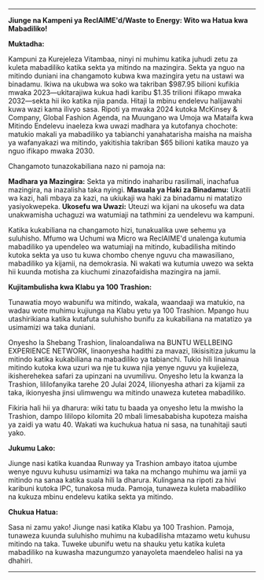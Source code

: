 ---

**Jiunge na Kampeni ya ReclAIME'd/Waste to Energy: Wito wa Hatua kwa Mabadiliko!**

**Muktadha:**

Kampuni za Kurejeleza Vitambaa, ninyi ni muhimu katika juhudi zetu za kuleta mabadiliko katika sekta ya mitindo na mazingira. Sekta ya nguo na mitindo duniani ina changamoto kubwa kwa mazingira yetu na ustawi wa binadamu. Ikiwa na ukubwa wa soko wa takriban $987.95 bilioni kufikia mwaka 2023—ukitarajiwa kukua hadi karibu $1.35 trilioni ifikapo mwaka 2032—sekta hii iko katika njia panda. Hitaji la mbinu endelevu halijawahi kuwa wazi kama ilivyo sasa. Ripoti ya mwaka 2024 kutoka McKinsey & Company, Global Fashion Agenda, na Muungano wa Umoja wa Mataifa kwa Mitindo Endelevu inaeleza kwa uwazi madhara ya kutofanya chochote: matukio makali ya mabadiliko ya tabianchi yanahatarisha maisha na maisha ya wafanyakazi wa mitindo, yakitishia takriban $65 bilioni katika mauzo ya nguo ifikapo mwaka 2030.

Changamoto tunazokabiliana nazo ni pamoja na:

**Madhara ya Mazingira:** Sekta ya mitindo inaharibu rasilimali, inachafua mazingira, na inazalisha taka nyingi.
**Masuala ya Haki za Binadamu:** Ukatili wa kazi, hali mbaya za kazi, na ukiukaji wa haki za binadamu ni matatizo yasiyokwepeka.
**Ukosefu wa Uwazi:** Uteuzi wa kijani na ukosefu wa data unakwamisha uchaguzi wa watumiaji na tathmini za uendelevu wa kampuni.

Katika kukabiliana na changamoto hizi, tunakualika uwe sehemu ya suluhisho. Mfumo wa Uchumi wa Micro wa ReclAIME'd unalenga kutumia mabadiliko ya upendeleo wa watumiaji na mitindo, kubadilisha mitindo kutoka sekta ya uso tu kuwa chombo chenye nguvu cha mawasiliano, mabadiliko ya kijamii, na demokrasia. Ni wakati wa kutumia uwezo wa sekta hii kuunda motisha za kiuchumi zinazofaidisha mazingira na jamii.

**Kujitambulisha kwa Klabu ya 100 Trashion:**

Tunawatia moyo wabunifu wa mitindo, wakala, waandaaji wa matukio, na wadau wote muhimu kujiunga na Klabu yetu ya 100 Trashion. Mpango huu utashirikiana katika kutafuta suluhisho bunifu za kukabiliana na matatizo ya usimamizi wa taka duniani.

Onyesho la Shebang Trashion, linaloandaliwa na BUNTU WELLBEING EXPERIENCE NETWORK, linaonyesha hadithi za mavazi, likisisitiza jukumu la mitindo katika kukabiliana na mabadiliko ya tabianchi. Tukio hili linainua mitindo kutoka kwa uzuri wa nje tu kuwa njia yenye nguvu ya kujieleza, ikisherehekea safari za upinzani na uvumilivu. Onyesho letu la kwanza la Trashion, lililofanyika tarehe 20 Julai 2024, lilionyesha athari za kijamii za taka, ikionyesha jinsi ulimwengu wa mitindo unaweza kutetea mabadiliko.

Fikiria hali hii ya dharura: wiki tatu tu baada ya onyesho letu la mwisho la Trashion, dampo lililopo kilomita 20 mbali limesababisha kupoteza maisha ya zaidi ya watu 40. Wakati wa kuchukua hatua ni sasa, na tunahitaji sauti yako.

**Jukumu Lako:**

Jiunge nasi katika kuandaa Runway ya Trashion ambayo itatoa ujumbe wenye nguvu kuhusu usimamizi wa taka na mchango muhimu wa jamii ya mitindo na sanaa katika suala hili la dharura. Kulingana na ripoti za hivi karibuni kutoka IPC, tunakosa muda. Pamoja, tunaweza kuleta mabadiliko na kukuza mbinu endelevu katika sekta ya mitindo.

**Chukua Hatua:**

Sasa ni zamu yako! Jiunge nasi katika Klabu ya 100 Trashion. Pamoja, tunaweza kuunda suluhisho muhimu na kubadilisha mtazamo wetu kuhusu mitindo na taka. Tuweke ubunifu wetu na shauku yetu katika kuleta mabadiliko na kuwasha mazungumzo yanayoleta maendeleo halisi na ya dhahiri.

---